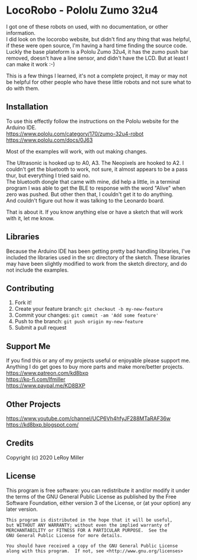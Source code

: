 # LocoRobo - Pololu Zumo 32u4

I got one of these robots on used, with no documentation, or other information.  
I did look on the locorobo website, but didn't find any thing that was helpful, if these were open source, I'm having a hard time finding the source code.  
Luckly the base plateform is a Pololu Zumo 32u4, it has the zumo push bar removed, doesn't have a line sensor, and didn't have the LCD. But at least I can make it work :-)  

This is a few things I learned, it's not a complete project, it may or may not be helpful for other people who have these little robots and not sure what to do with them.  

## Installation

To use this effectly follow the instructions on the Pololu website for the Arduino IDE.  
https://www.pololu.com/category/170/zumo-32u4-robot  
https://www.pololu.com/docs/0J63  

Most of the examples will work, with out making changes.  

The Ultrasonic is hooked up to A0, A3. The Neopixels are hooked to A2.  I couldn't get the bluetooth to work, not sure, it almost appears to be a pass thur, but everything I tried said no.  
The bluetooth dongle that came with mine, did help a little, in a terminal program I was able to get the BLE to response with the word "Alive" when zero was pushed. But other then that, I couldn't get it to do anything.  
And couldn't figure out how it was talking to the Leonardo board.  

That is about it. If you know anything else or have a sketch that will work with it, let me know.  

## Libraries

Because the Arduino IDE has been getting pretty bad handling libraries, I've included the libraries used in the src directory of the sketch. These libraries may have been slightly modified to work from the sketch directory, and do not include the examples.  

## Contributing

1. Fork it!
2. Create your feature branch: `git checkout -b my-new-feature`
3. Commit your changes: `git commit -am 'Add some feature'`
4. Push to the branch: `git push origin my-new-feature`
5. Submit a pull request

## Support Me

If you find this or any of my projects useful or enjoyable please support me.  
Anything I do get goes to buy more parts and make more/better projects.  
https://www.patreon.com/kd8bxp  
https://ko-fi.com/lfmiller  
https://www.paypal.me/KD8BXP  

## Other Projects

https://www.youtube.com/channel/UCP6Vh4hfyJF288MTaRAF36w  
https://kd8bxp.blogspot.com/  


## Credits

Copyright (c) 2020 LeRoy Miller

## License

This program is free software: you can redistribute it and/or modify
    it under the terms of the GNU General Public License as published by
    the Free Software Foundation, either version 3 of the License, or
    (at your option) any later version.

    This program is distributed in the hope that it will be useful,
    but WITHOUT ANY WARRANTY; without even the implied warranty of
    MERCHANTABILITY or FITNESS FOR A PARTICULAR PURPOSE.  See the
    GNU General Public License for more details.

    You should have received a copy of the GNU General Public License
    along with this program.  If not, see <http://www.gnu.org/licenses>

